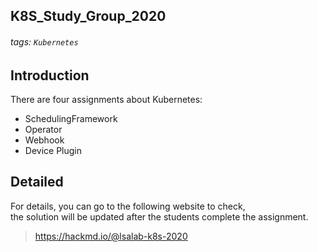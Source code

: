 ## K8S_Study_Group_2020
###### tags: `Kubernetes`

## Introduction

There are four assignments about Kubernetes:
+ SchedulingFramework
+ Operator
+ Webhook
+ Device Plugin

## Detailed

For details, you can go to the following website to check,  
the solution will be updated after the students complete the assignment.

> https://hackmd.io/@lsalab-k8s-2020